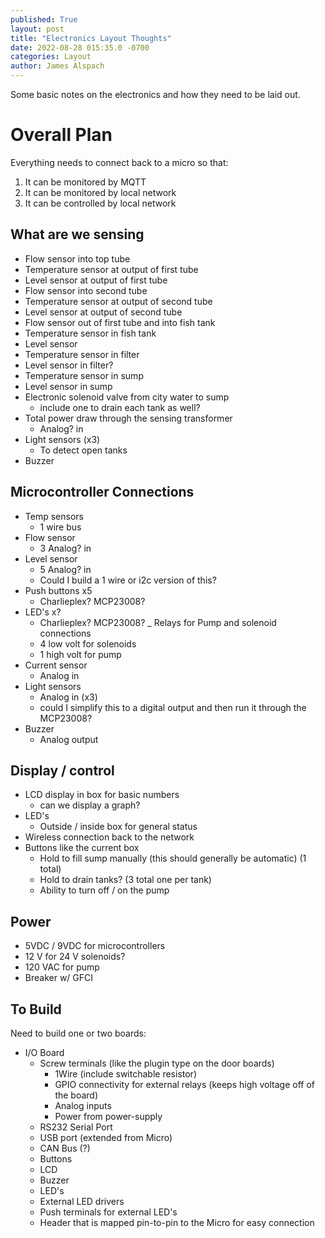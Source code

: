```yaml
---
published: True
layout: post
title: "Electronics Layout Thoughts"
date: 2022-08-28 015:35.0 -0700
categories: Layout
author: James Alspach
---
```

Some basic notes on the electronics and how they need to be laid out.  

# Overall Plan  

Everything needs to connect back to a micro so that:
1. It can be monitored by MQTT
2. It can be monitored by local network
3. It can be controlled by local network

## What are we sensing  

- Flow sensor into top tube
- Temperature sensor at output of first tube
- Level sensor at output of first tube
- Flow sensor into second tube
- Temperature sensor at output of second tube
- Level sensor at output of second tube
- Flow sensor out of first tube and into fish tank
- Temperature sensor in fish tank
- Level sensor
- Temperature sensor in filter
- Level sensor in filter?
- Temperature sensor in sump
- Level sensor in sump
- Electronic solenoid valve from city water to sump
    - include one to drain each tank as well?  
- Total power draw through the sensing transformer
    - Analog? in  
- Light sensors (x3)
    - To detect open tanks 
- Buzzer


## Microcontroller Connections  

- Temp sensors
    - 1 wire bus
- Flow sensor
    - 3 Analog? in
- Level sensor
    - 5 Analog? in
    - Could I build a 1 wire or i2c version of this?
- Push buttons x5
    - Charlieplex? MCP23008?
- LED's x?
    - Charlieplex? MCP23008?
_ Relays for Pump and solenoid connections
    - 4 low volt for solenoids
    - 1 high volt for pump
- Current sensor
    - Analog in
- Light sensors
    - Analog in (x3)
    - could I simplify this to a digital output and then run it through the MCP23008?
- Buzzer
    - Analog output


## Display / control  

- LCD display in box for basic numbers
    - can we display a graph?
- LED's
    - Outside / inside box for general status
- Wireless connection back to the network
- Buttons like the current box
    - Hold to fill sump manually (this should generally be automatic) (1 total)
    - Hold to drain tanks? (3 total one per tank)
    - Ability to turn off / on the pump  

## Power  

- 5VDC / 9VDC for microcontrollers
- 12 V for 24 V solenoids?
- 120 VAC for pump
- Breaker w/ GFCI  

## To Build
Need to build one or two boards:
- I/O Board
    - Screw terminals (like the plugin type on the door boards)
        - 1Wire (include switchable resistor)
        - GPIO connectivity for external relays (keeps high voltage off of the board)
        - Analog inputs
        - Power from power-supply
    - RS232 Serial Port
    - USB port (extended from Micro)
    - CAN Bus (?)
    - Buttons
    - LCD
    - Buzzer
    - LED's
    - External LED drivers
    - Push terminals for external LED's
    - Header that is mapped pin-to-pin to the Micro for easy connection

